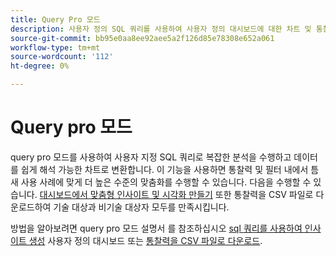```yaml
---
title: Query Pro 모드
description: 사용자 정의 SQL 쿼리를 사용하여 사용자 정의 대시보드에 대한 차트 및 통찰력을 생성합니다.
source-git-commit: bb95e0aa8ee92aee5a2f126d85e78308e652a061
workflow-type: tm+mt
source-wordcount: '112'
ht-degree: 0%

---
```


# Query pro 모드

query pro 모드를 사용하여 사용자 지정 SQL 쿼리로 복잡한 분석을 수행하고 데이터를 쉽게 해석 가능한 차트로 변환합니다. 이 기능을 사용하면 통찰력 및 필터 내에서 틈새 사용 사례에 맞게 더 높은 수준의 맞춤화를 수행할 수 있습니다. 다음을 수행할 수 있습니다. [대시보드에서 맞춤형 인사이트 및 시각화 만들기](../../../dashboards/data-distiller/customizable-insights/overview.md) 또한 통찰력을 CSV 파일로 다운로드하여 기술 대상과 비기술 대상자 모두를 만족시킵니다.

방법을 알아보려면 query pro 모드 설명서 를 참조하십시오 [sql 쿼리를 사용하여 인사이트 생성](../../../dashboards/data-distiller/customizable-insights/query-pro-mode.md) 사용자 정의 대시보드 또는 [통찰력을 CSV 파일로 다운로드](../../../dashboards/data-distiller/customizable-insights/view-more.md#download-csv).
